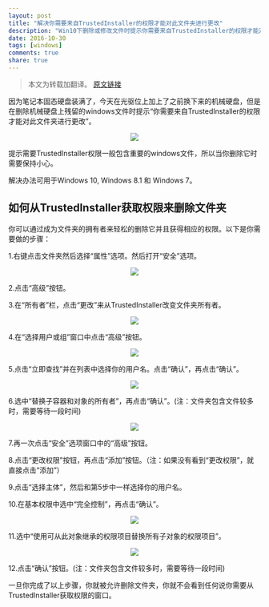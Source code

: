 ```yaml
---
layout: post
title: "解决你需要来自TrustedInstaller的权限才能对此文件夹进行更改"
description: "Win10下删除或修改文件时提示你需要来自TrustedInstaller的权限才能对此文件夹进行更改"
date: 2016-10-30
tags: [windows]
comments: true
share: true
---
```


> 本文为转载加翻译。
> [原文链接](http://fixpcnyc.com/you-require-permission-from-trustedinstaller-to-make-changes-to-this-folder-fixed/)

因为笔记本固态硬盘装满了，今天在光驱位上加上了之前换下来的机械硬盘，但是在删除机械硬盘上残留的windows文件时提示“你需要来自TrustedInstaller的权限才能对此文件夹进行更改”。

<div align="center">
  <img src="http://i.imgur.com/MvEN50q.png" class="img-no-border-radius"/>
</div>

提示需要TrustedInstaller权限一般包含重要的windows文件，所以当你删除它时需要保持小心。

解决办法可用于Windows 10, Windows 8.1 和 Windows 7。

## 如何从TrustedInstaller获取权限来删除文件夹

你可以通过成为文件夹的拥有者来轻松的删除它并且获得相应的权限。以下是你需要做的步骤：

1.右键点击文件夹然后选择“属性”选项。然后打开“安全”选项。

<div align="center">
  <img src="http://imgur.com/AheQE5W.png" class="img-no-border-radius"/>
</div>

2.点击“高级”按钮。

3.在“所有者”栏，点击“更改”来从TrustedInstaller改变文件夹所有者。

<div align="center">
  <img src="http://imgur.com/HHkvYcD.png" class="img-no-border-radius"/>
</div>

4.在“选择用户或组”窗口中点击“高级”按钮。

<div align="center">
  <img src="http://imgur.com/ZVldi7a.png" class="img-no-border-radius"/>
</div>

5.点击“立即查找”并在列表中选择你的用户名。点击“确认”，再点击“确认”。

<div align="center">
  <img src="http://imgur.com/WCRTwaC.png" class="img-no-border-radius"/>
</div>

6.选中“替换子容器和对象的所有者”，再点击“确认”。(注：文件夹包含文件较多时，需要等待一段时间)

<div align="center">
  <img src="http://imgur.com/hXege5W.png" class="img-no-border-radius"/>
</div>

7.再一次点击“安全”选项窗口中的“高级”按钮。

8.点击“更改权限”按钮，再点击“添加”按钮。（注：如果没有看到“更改权限”，就直接点击“添加”）

9.点击“选择主体”，然后和第5步中一样选择你的用户名。

10.在基本权限中选中“完全控制”，再点击“确认”。

<div align="center">
  <img src="http://imgur.com/rRtIfMh.png" class="img-no-border-radius"/>
</div>

11.选中“使用可从此对象继承的权限项目替换所有子对象的权限项目”。

<div align="center">
  <img src="http://imgur.com/XGDUnPD.png" class="img-no-border-radius"/>
</div>

12.点击“确认”按钮。(注：文件夹包含文件较多时，需要等待一段时间)

一旦你完成了以上步骤，你就被允许删除文件夹，你就不会看到任何说你需要从TrustedInstaller获取权限的窗口。
